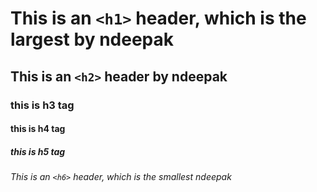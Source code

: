 # This is an `<h1>` header, which is the largest by ndeepak

## This is an `<h2>` header by ndeepak
### this is h3 tag
#### this is h4 tag
##### this is h5 tag
###### This is an `<h6>` header, which is the smallest ndeepak


